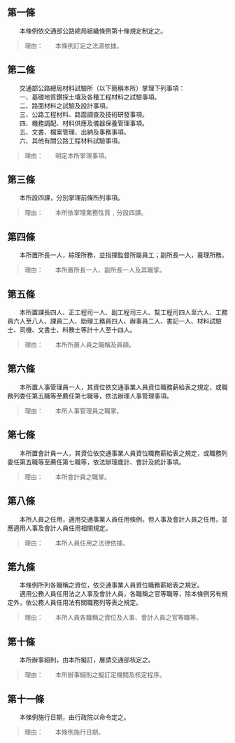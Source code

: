 第一條 
-------
　　本條例依交通部公路總局組織條例第十條規定制定之。  
> 理由：　　本條例訂定之法源依據。



第二條 
-------
　　交通部公路總局材料試驗所（以下簡稱本所）掌理下列事項：  
　　一、基礎地質鑽探土壤及各種工程材料之試驗事項。  
　　二、路面材料之試驗及設計事項。  
　　三、公路工程材料、路面調查及技術研發事項。  
　　四、機務調配、材料供應及儀器保養管理事項。  
　　五、文書、檔案管理、出納及事務事項。  
　　六、其他有關公路工程材料試驗事項。  
> 理由：　　明定本所掌理事項。



第三條 
-------
　　本所設四課，分別掌理前條所列事項。  
> 理由：　　本所依掌理業務性質﹐分設四課。



第四條 
-------
　　本所置所長一人，綜理所務，並指揮監督所屬員工；副所長一人，襄理所務。  
> 理由：　　本所置所長一人、副所長一人及其職掌。



第五條 
-------
　　本所置課長四人、正工程司一人、副工程司三人、幫工程司四人至六人、工務員六人至八人、課員二人、助理工務員四人、辦事員二人、書記一人、材料試驗士、司機、文書士、料務士等計十人至十四人。  
> 理由：　　本所所置人員之職稱及員額。



第六條 
-------
　　本所置人事管理員一人，其資位依交通事業人員資位職務薪給表之規定，或職務列委任第五職等至薦任第七職等，依法辦理人事管理事項。  
> 理由：　　本所人事管理員之職掌。



第七條 
-------
　　本所置會計員一人，其資位依交通事業人員資位職務薪給表之規定，或職務列委任第五職等至薦任第七職等，依法辦理歲計、會計及統計事項。  
> 理由：　　本所會計員之職掌。



第八條 
-------
　　本所人員之任用，適用交通事業人員任用條例。但人事及會計人員之任用，並應適用人事及會計人員任用相關規定。  
> 理由：　　本所人員任用之法律依據。



第九條 
-------
　　本條例所列各職稱之資位，依交通事業人員資位職務薪給表之規定。  
　　適用公務人員任用法之人事及會計人員，各職稱之官等職等，除本條例另有規定外，依公務人員任用法有關職務列等表之規定。  
> 理由：　　本所人員各職稱之資位及人事、會計人員之官等職等。



第十條 
-------
　　本所辦事細則，由本所擬訂，層請交通部核定之。  
> 理由：　　本所辦事細則之擬訂定機關及核定程序。



第十一條 
---------
　　本條例施行日期，由行政院以命令定之。  
> 理由：　　本條例施行日期。